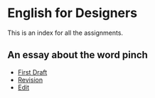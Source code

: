 # English for Designers

This is an index for all the assignments.

## An essay about the word pinch

- [First Draft](/first-project/first-draft.md)
- [Revision](/first-project/revision.md)
- [Edit](/first-project/edit.md)
